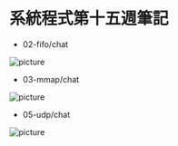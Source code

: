 # 系統程式第十五週筆記
* 02-fifo/chat

![picture]()

* 03-mmap/chat

![picture]()

* 05-udp/chat

![picture]()